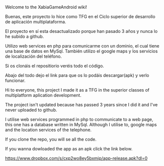 Welcome to the XabiaGameAndroid wiki!

Buenas, este proyecto lo hice como TFG en el Ciclo superior de desarrollo de aplicación multiplataforma.

El proyecto en sí esta desactualizado porque han pasado 3 años y nunca lo he subido a github.

Utilizo web services en php para comunicarme con un dominio, el cual tiene una base de datos en MySql. También utilizo el google maps y los servicios de localización del teléfono.

Si os clonáis el repositiorio veréis todo el código.

Abajo del todo dejo el link para que os lo podáis descargar(apk) y verlo funcionar.

Hi to everyone, this project I made it as a TFG in the superior classes of multiplatform aplication development.

The project isn't updated because has passed 3 years since I did it and I've never uploaded to github.

I utilise web services programmed in php to communicate to a web page, this one has a database written in MySql. Although I utilise to, google maps and the location services of the telephone.

If you clone the repo, you will se all the code.

If you wanna dowloaded the app as an apk click the link below.

https://www.dropbox.com/s/cxp2wo8ey5bxmip/app-release.apk?dl=0
